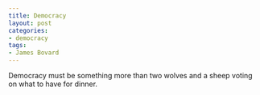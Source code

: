 ```yaml
---
title: Democracy
layout: post
categories:
- democracy
tags:
- James Bovard
---
```


Democracy must be something more than two wolves and a sheep voting on what to have for dinner.